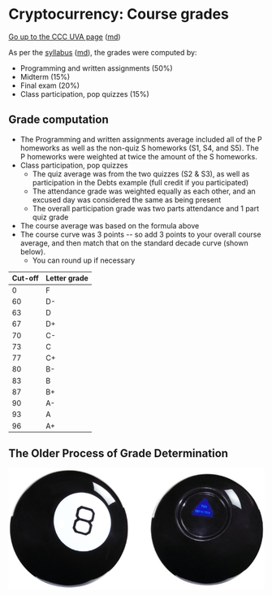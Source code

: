 Cryptocurrency: Course grades
=============================

[Go up to the CCC UVA page](index.html) ([md](index.md))

As per the [syllabus](syllabus.html) ([md](syllabus.md)), the grades were computed by:

- Programming and written assignments (50%)
- Midterm (15%)
- Final exam (20%)
- Class participation, pop quizzes (15%)

## Grade computation

- The Programming and written assignments average included all of the P homeworks as well as the non-quiz S homeworks (S1, S4, and S5).  The P homeworks were weighted at twice the amount of the S homeworks.
- Class participation, pop quizzes
	- The quiz average was from the two quizzes (S2 & S3), as well as participation in the Debts example (full credit if you participated)
	- The attendance grade was weighted equally as each other, and an excused day was considered the same as being present
	- The overall participation grade was two parts attendance and 1 part quiz grade
- The course average was based on the formula above
- The course curve was 3 points -- so add 3 points to your overall course average, and then match that on the standard decade curve (shown below).
	- You can round up if necessary


| Cut-off | Letter grade |
|----|----|
| 0	 | F  |
| 60 | D- |
| 63 | D  |
| 67 | D+ |
| 70 | C- |
| 73 | C  |
| 77 | C+ |
| 80 | B- |
| 83 | B  |
| 87 | B+ |
| 90 | A- |
| 93 | A  |
| 96 | A+ |


## The Older Process of Grade Determination

![](images/magic-8-ball.png)

<!-- Essays are graded via the [staircase grading method](http://www.cch.ca/newsletters/LawStudent/April2012/Article3.htm) -->
